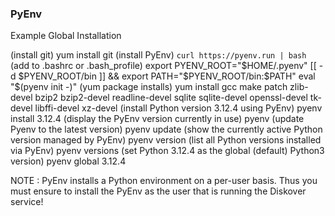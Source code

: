 



### PyEnv

Example Global Installation



  (install git)
yum install git 
  (install PyEnv)
`curl https://pyenv.run | bash`
  (add to .bashrc or .bash_profile)
export PYENV_ROOT="$HOME/.pyenv"
[[ -d $PYENV_ROOT/bin ]] && export PATH="$PYENV_ROOT/bin:$PATH"
eval "$(pyenv init -)"
  (yum package installs)
yum install gcc make patch zlib-devel bzip2 bzip2-devel readline-devel sqlite sqlite-devel openssl-devel tk-devel libffi-devel xz-devel
  (install Python version 3.12.4 using PyEnv)
pyenv install 3.12.4
  (display the PyEnv version currently in use)
pyenv
  (update Pyenv to the latest version)
pyenv update
  (show the currently active Python version managed by PyEnv)
pyenv version
  (list all Python versions installed via PyEnv)
pyenv versions
  (set Python 3.12.4 as the global (default) Python3 version)
pyenv global 3.12.4

NOTE : PyEnv installs a Python environment on a per-user basis. Thus you must ensure to install the PyEnv as the user that is running the Diskover service! 

